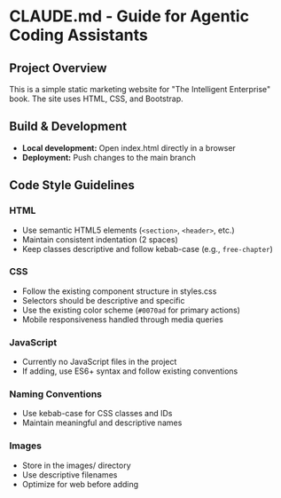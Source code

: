 # CLAUDE.md - Guide for Agentic Coding Assistants

## Project Overview
This is a simple static marketing website for "The Intelligent Enterprise" book. The site uses HTML, CSS, and Bootstrap.

## Build & Development
- **Local development:** Open index.html directly in a browser
- **Deployment:** Push changes to the main branch

## Code Style Guidelines

### HTML
- Use semantic HTML5 elements (`<section>`, `<header>`, etc.)
- Maintain consistent indentation (2 spaces)
- Keep classes descriptive and follow kebab-case (e.g., `free-chapter`)

### CSS
- Follow the existing component structure in styles.css
- Selectors should be descriptive and specific
- Use the existing color scheme (`#0070ad` for primary actions)
- Mobile responsiveness handled through media queries

### JavaScript
- Currently no JavaScript files in the project
- If adding, use ES6+ syntax and follow existing conventions

### Naming Conventions
- Use kebab-case for CSS classes and IDs
- Maintain meaningful and descriptive names

### Images
- Store in the images/ directory
- Use descriptive filenames
- Optimize for web before adding